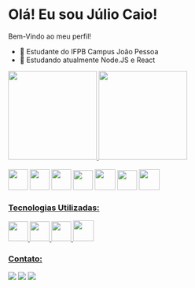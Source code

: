 # Olá! Eu sou Júlio Caio!

Bem-Vindo ao meu perfil!

- 🔭 Estudante do IFPB Campus João Pessoa
- 🌱 Estudando atualmente Node.JS e React

<div>
<a href="https://github.com/Julio-Caio">
<img height="180em" src="https://github-readme-stats.vercel.app/api/top-langs/?username=Julio-Caio&layout=compact&langs_count=7&theme=dracula"/>
<img height="180em" src="https://github-readme-stats.vercel.app/api?username=Julio-Caio&show_icons=true&theme=dracula&include_all_commits=true&count_private=true"/>
</div>

<br>
<div style= "display: inline-block">
<img src="https://cdn.jsdelivr.net/gh/devicons/devicon/icons/python/python-original-wordmark.svg" width="40" height="42" />
<img src="https://cdn.jsdelivr.net/gh/devicons/devicon/icons/html5/html5-original.svg" width="40" height="42"/>
<img src="https://cdn.jsdelivr.net/gh/devicons/devicon/icons/css3/css3-original.svg" width="40" height="42"/>
<img src="https://cdn.jsdelivr.net/gh/devicons/devicon/icons/javascript/javascript-original.svg" width="40" height="40"/>
<img src="https://cdn.jsdelivr.net/gh/devicons/devicon/icons/sqlite/sqlite-original.svg" with="40" height="42"/>
<img src="https://cdn.jsdelivr.net/gh/devicons/devicon/icons/nodejs/nodejs-original.svg" width="40" height="40"/>
<img src="https://cdn.jsdelivr.net/gh/devicons/devicon/icons/react/react-original-wordmark.svg" width= "42" height="42" />
</div>

### Tecnologias Utilizadas: 

<img src="https://cdn.jsdelivr.net/gh/devicons/devicon/icons/vscode/vscode-original-wordmark.svg"  width="40" height="40"/> <img src="https://cdn.jsdelivr.net/gh/devicons/devicon/icons/figma/figma-original.svg" width="40" height="40"/> <img src="https://cdn.jsdelivr.net/gh/devicons/devicon/icons/canva/canva-original.svg" width="40" height="40"/> <img src="https://cdn.jsdelivr.net/gh/devicons/devicon/icons/bootstrap/bootstrap-original.svg" width="42" height="42"/>
                
### Contato: 
<div>
<a href="https://instagram.com/juliocaiordos" target="_blank"><img src="https://img.shields.io/badge/-Instagram-%23E4405F?style=for-the-badge&logo=instagram&logoColor=white" target="_blank"></a>
<a href = "mailto:contato@julio.caio@academico.ifpb.edu.br"><img src="https://img.shields.io/badge/Gmail-D14836?style=for-the-badge&logo=gmail&logoColor=white" target="_blank"></a>
<a href="https://www.linkedin.com/in/j%C3%BAlio-caio-r-santos-4a2798235" target="_blank"><img src="https://img.shields.io/badge/-LinkedIn-%230077B5?style=for-the-badge&logo=linkedin&logoColor=white" target="_blank"></a>   
</div>
